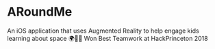 # ARoundMe

An iOS application that uses Augmented Reality to help engage kids learning about space 🌍💫✨ Won Best Teamwork at HackPrinceton 2018
